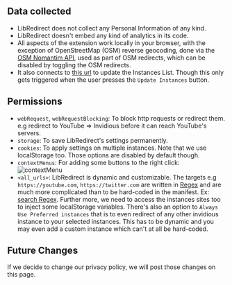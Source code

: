 ## Data collected
* LibRedirect does not collect any Personal Information of any kind.
* LibRedirect doesn't embed any kind of analytics in its code.
* All aspects of the extension work locally in your browser, with the exception of 
OpenStreetMap (OSM) reverse geocoding, done via the [OSM Nomantim API](https://nominatim.org/release-docs/develop/api/Overview/), 
used as part of OSM redirects, which can be disabled by toggling the OSM redirects.
* It also connects to [this url](https://raw.githubusercontent.com/libredirect/libredirect/master/src/instances/data.json) to update the Instances List. Though this only gets triggered when the user presses the `Update Instances` button.

## Permissions
* `webRequest`, `webRequestBlocking`: To block http requests or redirect them. e.g redirect to YouTube => Invidious before it can reach YouTube's servers.
 * `storage`: To save LibRedirect's settings permanently.
 * `cookies`: To apply settings on multiple instances. Note that we use localStorage too. Those options are disabled by default though.
 * `contextMenus`: For adding some buttons to the right click:\
![contextMenu](https://user-images.githubusercontent.com/40805353/160441937-dc0c71a9-bed1-4078-81a1-189f8ff21c0e.png)
 * `<all_urls>`: LibRedirect is dynamic and customizable. The targets e.g `https://youtube.com`, `https://twitter.com` are written in [Regex](https://en.wikipedia.org/wiki/Regular_expression) and are much more complicated than to be hard-coded in the manifest. Ex: [search Regex](https://github.com/libredirect/libredirect/blob/master/src/assets/javascripts/helpers/search.js#L6=). Further more, we need to access the instances sites too to inject some localStorage variables. There's also an option to `Always Use Preferred instances` that is to even redirect of any other invidious instance to your selected instances. This has to be dynamic and you may even add a custom instance which can't at all be hard-coded.

## Future Changes
If we decide to change our privacy policy, we will post those changes on this page.
